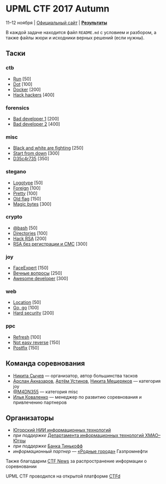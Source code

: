 # UPML CTF 2017 Autumn

11–12 ноября | [Официальный сайт](https://upmlctf.ru/) | **[Результаты](SCOREBOARD.md)**

В каждой задаче находится файл `README.md` с условием и разбором, а также файлы жюри и исходники верных решений (если нужны).

## Таски

### ctb

* [Run](ctb/run/) [50]
* [Dot](ctb/dot/) [100]
* [Docker](ctb/docker/) [200]
* [Hack hackers](ctb/hackhackers/) [400]

### forensics

* [Bad developer 1](forensics/telegraph/) [200]
* [Bad developer 2](forensics/baddev/) [400]

### misc

* [Black and white are fighting](misc/chess/) [250]
* [Start from down](misc/mail/) [300]
* [D35c4r735](misc/decart/) [350]

### stegano

* [Logotype](stegano/logo/) [50]
* [Foreign](stegano/hindi/) [100]
* [Pretty](stegano/pretty/) [100]
* [Old flag](stegano/oldflag/) [150]
* [Magic bytes](stegano/bytes/) [300]

### crypto

* [@bash](crypto/atbash/) [50]
* [Directories](crypto/directories/) [100]
* [Hack RSA](crypto/rsa/) [200]
* [RSA без регистрации и СМС](crypto/rsastream/) [300]

### joy

* [FaceExpert](joy/faceexpert/) [150]
* [Вечные вопросы](joy/bridge/) [250]
* [Awesome developer](joy/call/) [300]

### web

* [Location](web/location/) [50]
* [Go, go](web/gogo/) [100]
* [Hard security](web/admin/) [200]

### ppc

* [Refresh](ppc/refresh/) [100]
* [Not easy reverse](ppc/reverse/) [150]
* [Postfix](ppc/math/) [150]

## Команда соревнования

* [Никита Сычев](https://t.me/nsychev) — организатор, автор большинства тасков
* [Арслан Акназаров](https://t.me/Arimionim), [Артём Устинов](https://t.me/eeerooock), [Никита Мещеряков](https://t.me/deffrian) — категория joy
* [@M4DN355](https://t.me/m4dn355) — категория misc
* [Илья Коваленко](https://t.me/ilya8960) — менеджер по развитию соревнования и привлечению партнеров

## Организаторы

* [Югорский НИИ информационных технологий](https://uriit.ru/)
* *при поддержке* [Департамента информационных технологий ХМАО–Югры](https://depit.admhmao.ru/)
* *при поддержке* [Банка Тинькофф](https://tinkoff.ru/)
* *информационный партнер* — [«Родные города»](https://vk.com/rodnyegoroda) Газпромнефти

Также благодарим [CTF News](https://ctfnews.ru/) за распространение информации о соревновании

UPML CTF проводился на открытой платформе [CTFd](https://github.com/CTFd/CTFd)
